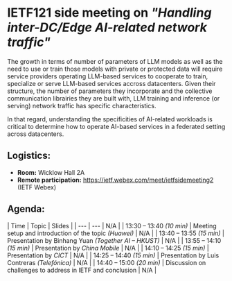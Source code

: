 # IETF121 side meeting on _"Handling inter-DC/Edge AI-related network traffic"_

The growth in terms of number of parameters of LLM models as well as the need to use or train those models with private or protected data will require service providers operating LLM-based services to cooperate to train, specialize or serve LLM-based services accross datacenters. 
Given their structure, the number of parameters they incorporate and the collective communication librairies they are built with, LLM training and inference (or serving) network traffic has specific characteristics.

In that regard, understanding the specificities of AI-related workloads is critical to determine how to operate AI-based services in a federated setting across datacenters.

## Logistics: 
* __Room:__ Wicklow Hall 2A
* __Remote participation:__  https://ietf.webex.com/meet/ietfsidemeeting2 (IETF Webex)

## Agenda:

| Time                     | Topic                                                      | Slides |
| ---                      | ---                                                        | N/A    |
| 13:30 – 13:40 _(10 min)_ | Meeting setup and introduction of the topic _(Huawei)_     | N/A    |
| 13:40 – 13:55 _(15 min)_ | Presentation by Binhang Yuan _(Together AI – HKUST)_       | N/A    |
| 13:55 – 14:10 _(15 min)_ | Presentation by _China Mobile_                             | N/A    |
| 14:10 – 14:25 _(15 min)_ | Presentation by _CICT_                                     | N/A    |
| 14:25 – 14:40 _(15 min)_ | Presentation by Luis Contreras _(Telefónica)_              | N/A    |
| 14:40 – 15:00 _(20 min)_ | Discussion on challenges to address in IETF and conclusion | N/A    |

